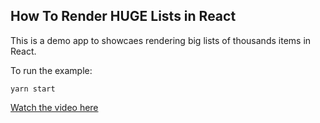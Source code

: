 ## How To Render HUGE Lists in React

This is a demo app to showcaes rendering big lists of thousands items in React.

To run the example:

```
yarn start
```

[Watch the video here](https://www.youtube.com/watch?v=ki6yr9aYsTk)

